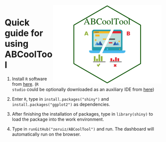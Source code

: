 <img src="ablogo.png" width="350" align="right" />

# Quick guide for using ABCoolTool

1. Install `R` software from [here](https://cran.r-project.org/). (`R studio` could be optionally downloaded as an auxiliary IDE from [here](https://rstudio.com/products/rstudio/download/))

2. Enter `R`, type in `install.packages("shiny")` and `install.packages("ggplot2")` as dependencies.

3. After finishing the installation of packages, type in `library(shiny)` to load the package into the work environment.

4. Type in `runGitHub("zeruiz/ABCoolTool")` and run. The dashboard will automatically run on the browser.
